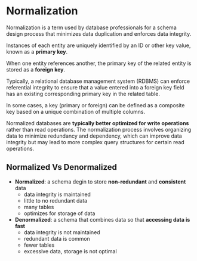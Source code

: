 # Normalization

Normalization is a term used by database professionals for a schema design process that minimizes data duplication and enforces data integrity.

Instances of each entity are uniquely identified by an ID or other key value, known as a **primary key**. 

When one entity references another, the primary key of the related entity is stored as a **foreign key**. 

Typically, a relational database management system (RDBMS) can enforce referential integrity to ensure that a value entered into a foreign key field has an existing corresponding primary key in the related table.

In some cases, a key (primary or foreign) can be defined as a composite key based on a unique combination of multiple columns.

Normalized databases are **typically better optimized for write operations** rather than read operations. The normalization process involves organizing data to minimize redundancy and dependency, which can improve data integrity but may lead to more complex query structures for certain read operations.

## Normalized Vs Denormalized

- **Normalized**: a schema degin to store **non-redundant** and **consistent** data
    - data integrity is maintained
    - little to no redundant data
    - many tables
    - optimizes for storage of data
- **Denormalized**: a schema that combines data so that **accessing data is fast**
    - data integrity is not maintained
    - redundant data is common
    - fewer tables
    - excessive data, storage is not optimal